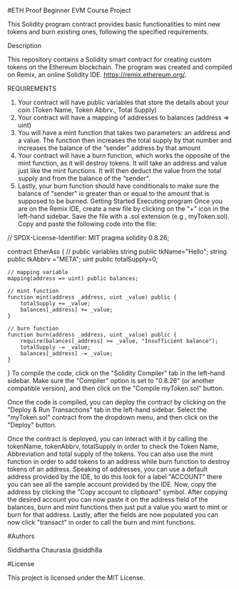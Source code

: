 #ETH Proof Beginner EVM Course Project

This Solidity program contract provides basic functionalities to mint new tokens and burn existing ones, following the specified requirements.

Description

This repository contains a Solidity smart contract for creating custom tokens on the Ethereum blockchain. The program was created and compiled on Remix, an online Solidity IDE. https://remix.ethereum.org/.

REQUIREMENTS
 1. Your contract will have public variables that store the details about your coin (Token Name, Token Abbrv., Total Supply)
 2. Your contract will have a mapping of addresses to balances (address => uint)
 3. You will have a mint function that takes two parameters: an address and a value. 
   The function then increases the total supply by that number and increases the balance 
   of the “sender” address by that amount
 4. Your contract will have a burn function, which works the opposite of the mint function, as it will destroy tokens. 
   It will take an address and value just like the mint functions. It will then deduct the value from the total supply 
   and from the balance of the “sender”.
 5. Lastly, your burn function should have conditionals to make sure the balance of "sender" is greater than or equal 
   to the amount that is supposed to be burned.
Getting Started
Executing program
Once you are on the Remix IDE, create a new file by clicking on the "+" icon in the left-hand sidebar. Save the file with a .sol extension (e.g., myToken.sol). Copy and paste the following code into the file:


// SPDX-License-Identifier: MIT
pragma solidity 0.8.26;

contract EtherAss {
    // public variables
    string public tkName="Hello";
    string public tkAbbrv ="META";
    uint public totalSupply=0;

    // mapping variable
    mapping(address => uint) public balances;

    // mint function
    function mint(address _address, uint _value) public {
        totalSupply += _value;
        balances[_address] += _value;
    }

    // burn function
    function burn(address _address, uint _value) public {
        require(balances[_address] >= _value, "Insufficient balance");
        totalSupply -= _value;
        balances[_address] -= _value;
    }
}
To compile the code, click on the "Solidity Compiler" tab in the left-hand sidebar. Make sure the "Compiler" option is set to "0.8.26" (or another compatible version), and then click on the "Compile myToken.sol" button.

Once the code is compiled, you can deploy the contract by clicking on the "Deploy & Run Transactions" tab in the left-hand sidebar. Select the "myToken.sol" contract from the dropdown menu, and then click on the "Deploy" button.

Once the contract is deployed, you can interact with it by calling the tokenName, tokenAbbrv, totalSupply in order to check the Token Name, Abbreviation and total supply of the tokens. You can also use the mint function in order to add tokens to an address while burn function to destroy tokens of an address. Speaking of addresses, you can use a default address provided by the IDE, to do this look for a label "ACCOUNT" there you can see all the sample account provided by the IDE. Now, copy the address by clicking the "Copy account to clipboard" symbol. After copying the desired account you can now paste it on the address field of the balances, burn and mint functions then just put a value you want to mint or burn for that address. Lastly, after the fields are now populated you can now click "transact" in order to call the burn and mint functions.

#Authors

Siddhartha Chaurasia
@siddh8a

#License

This project is licensed under the MIT License.
